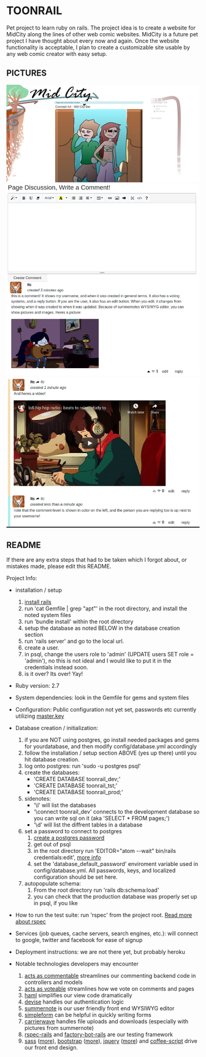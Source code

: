 # TOONRAIL
Pet project to learn ruby on rails. The project idea is to create a website for MidCity along the lines of other web comic websites. MidCity is a future pet project I have thought about every now and again. Once the website functionality is acceptable, I plan to create a customizable site usable by any web comic creator with easy setup.

## PICTURES
![main-page](.pics/main-page.png)
![write-coms](.pics/write_a_comment.png)
![coms2](.pics/comments-2.png)

## README

If there are any extra steps that had to be taken which I forgot about, or mistakes made, please edit this README.

Project Info:

* installation / setup
  1. [install rails](http://www.installrails.com/)
  2. run 'cat Gemfile | grep "apt"' in the root directory, and install the noted system files
  3. run 'bundle install' within the root directory
  4. setup the database as noted BELOW in the database creation section
  5. run 'rails server' and go to the local url.
  6. create a user.
  7. in psql, change the users role to 'admin' (UPDATE users SET role = 'admin'), no this is not ideal and I would like to put it in the credentials instead soon.
  8. is it over? Its over! Yay!

* Ruby version: 2.7

* System dependencies: look in the Gemfile for gems and system files

* Configuration: Public configuration not yet set, passwords etc currently utilizing [master.key](https://medium.com/@thorntonbrenden/rails-and-the-legendary-master-key-15c8be7799f1)

* Database creation / initialization:
  1. if you are NOT using postgres, go install needed packages and gems for yourdatabase, and then modify config/database.yml accordingly
  2. follow the installation / setup section ABOVE (yes up there) until you hit database creation.
  3. log onto postgres: run 'sudo -u postgres psql'
  4. create the databases:
      - 'CREATE DATABASE toonrail_dev;'
      - 'CREATE DATABASE toonrail_tst;'
      - 'CREATE DATABASE toonrail_prod;'
  5. sidenotes:
      - '\l' will list the databases
      - '\connect toonrail_dev' connects to the development database so you can write sql on it (aka 'SELECT * FROM pages;')
      - '\d' will list the diffrent tables in a database
  6. set a password to connect to postgres
      1. [create a postgres password](https://www.postgresqltutorial.com/postgresql-change-password/)
      2. get out of psql
      3. in the root directory run 'EDITOR="atom --wait" bin/rails credentials:edit', [more info](https://medium.com/@thorntonbrenden/rails-and-the-legendary-master-key-15c8be7799f1)
      4. set the 'database_default_password' enviroment variable used in config/database.yml. All passwords, keys, and localized configuration should be set here.
  7. autopopulate schema: 
      1. From the root directory run 'rails db:schema:load'
      2. you can check that the production database was properly set up in psql, if you like

* How to run the test suite: run 'rspec' from the project root. [Read more about rspec](https://github.com/rspec/rspec)

* Services (job queues, cache servers, search engines, etc.): will connect to google, twitter and facebook for ease of signup

* Deployment instructions: we are not there yet, but probably heroku

* Notable technologies developers may encounter
  1. [acts as commentable](https://github.com/jackdempsey/acts_as_commentable) streamlines our commenting backend code in controllers and models
  2. [acts as voteable](https://github.com/ryanto/acts_as_votable) streamlines how we vote on comments and pages
  3. [haml](https://github.com/haml/haml-rails) simplifies our view code dramatically
  4. [devise](https://github.com/heartcombo/devise) handles our authentication logic
  5. [summernote](https://summernote.org/) is our user friendly front end WYSIWYG editor
  6. [simpleform](https://github.com/heartcombo/simple_form) can be helpful in quickly writing forms
  7. [carrierwave](https://github.com/carrierwaveuploader/carrierwave) handles file uploads and downloads (especially with pictures from summernote)
  8. [rspec-rails](https://github.com/rspec/rspec-rails) and [factory-bot-rails](https://github.com/thoughtbot/factory_bot_rails) are our testing framework
  9. [sass](https://github.com/rails/sass-rails) ([more](https://sass-lang.com/)), [bootstrap](https://github.com/twbs/bootstrap-rubygem) ([more](https://getbootstrap.com/docs/4.1/getting-started/introduction/)), [jquery](https://github.com/rails/jquery-rails) ([more](https://api.jquery.com/category/selectors/)) and [coffee-script](https://coffeescript.org/) drive our front end design.
  
